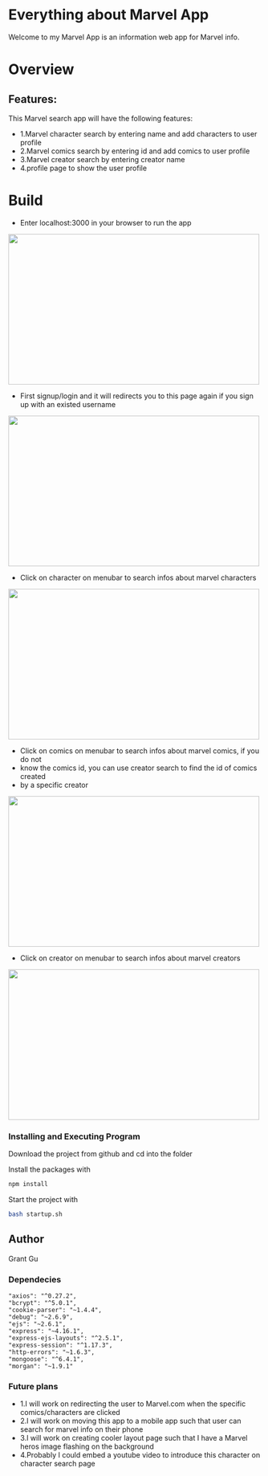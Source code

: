 # Everything about Marvel App

Welcome to my Marvel App is an information web app for Marvel info.

#  Overview 

##  Features:
This Marvel search app will have the following features: 
* 1.Marvel character search by entering name and add characters to user profile
* 2.Marvel comics search by entering id and add comics to user profile
* 3.Marvel creator search by entering creator name
* 4.profile page to show the user profile

#  Build
* Enter localhost:3000 in your browser to run the app
<img src="https://i.postimg.cc/5NbYdX1Z/2022-07-15-6-57-51.png" width="500" height="300">

* First signup/login and it will redirects you to this page again if you sign up with an existed username
<img src="https://i.postimg.cc/W42XdNMK/2022-07-15-6-58-49.png" width="500" height="300">

* Click on character on menubar to search infos about marvel characters
<img src="https://i.postimg.cc/nhQCqB19/2022-07-15-7-13-27.png" width="500" height="300">

* Click on comics on menubar to search infos about marvel comics, if you do not
* know the comics id, you can use creator search to find the id of comics created
* by a specific creator
<img src="https://i.postimg.cc/BbMM5d4p/2022-07-15-7-13-38.png" width="500" height="300">

* Click on creator on menubar to search infos about marvel creators
<img src="https://i.postimg.cc/XvY9MQSG/2022-07-15-7-13-44.png" width="500" height="300">

### Installing and Executing Program

Download the project from github and cd into the folder

Install the packages with
``` bash
npm install
```
Start the project with
``` bash
bash startup.sh
```

## Author

Grant Gu

### Dependecies
```
"axios": "^0.27.2",
"bcrypt": "^5.0.1",
"cookie-parser": "~1.4.4",
"debug": "~2.6.9",
"ejs": "~2.6.1",
"express": "~4.16.1",
"express-ejs-layouts": "^2.5.1",
"express-session": "^1.17.3",
"http-errors": "~1.6.3",
"mongoose": "^6.4.1",
"morgan": "~1.9.1"
```

### Future plans
* 1.I will work on redirecting the user to Marvel.com when the specific comics/characters are clicked
* 2.I will work on moving this app to a mobile app such that user can search for marvel info on their phone
* 3.I will work on creating cooler layout page such that I have a Marvel heros image flashing on the background
* 4.Probably I could embed a youtube video to introduce this character on character search page

